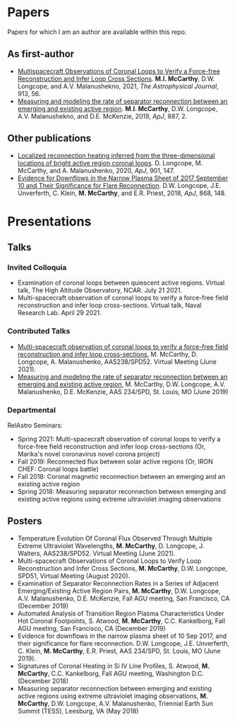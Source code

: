 # Papers
Papers for which I am an author are available within this repo.

## As first-author
* [Multispacecraft Observations of Coronal Loops to Verify a Force-free Reconstruction and Infer Loop Cross Sections](https://doi.org/10.3847/1538-4357/abf4d5). **M.I. McCarthy**, D.W. Longcope, and A.V. Malanushekno, 2021, *The Astrophysical Journal*, 913, 56.
* [Measuring and modeling the rate of separator reconnection between an emerging and existing active region](https://doi.org/10.3847/1538-4357/ab55f0). **M.I. McCarthy**, D.W. Longcope, A.V. Malanushekno, and D.E. McKenzie, 2019, *ApJ*, 887, 2.

## Other publications
* [Localized reconnection heating inferred from the three-dimensional locations of bright active region coronal loops](https://doi.org/10.3847/1538-4357/abb2a9). D. Longcope, M. McCarthy, and A. Malanushenko, 2020, *ApJ*, 901, 147. 
* [Evidence for Downflows in the Narrow Plasma Sheet of 2017 September 10 and Their Significance for Flare Reconnection](https://doi.org/10.3847/1538-4357/aaeac4). D.W. Longcope, J.E. Unverferth, C. Klein, **M. McCarthy**, and E.R. Priest, 2018, *ApJ*, 868, 148.

# Presentations
## Talks
### Invited Colloquia
* Examination of coronal loops between quiescent active regions. Virtual talk, The High Altitude Observatory, NCAR. July 21 2021.
* Multi-spacecraft observation of coronal loops to verify a force-free field reconstruction and infer loop cross-sections. Virtual talk, Naval Research Lab. April 29 2021.

### Contributed Talks
* [Multi-spacecraft observation of coronal loops to verify a force-free field reconstruction and infer loop cross-sections](https://ui.adsabs.harvard.edu/abs/2021AAS...23820501M/abstract), M. McCarthy, D. Longcope, A. Malanushenko, AAS238/SPD52. Virtual Meeting (June 2021). 
* [Measuring and modeling the rate of separator reconnection between an emerging and existing active region](https://ui.adsabs.harvard.edu/abs/2019AAS...23411705M/abstract), M. McCarthy, D.W. Longcope, A.V. Malanushenko, D.E. McKenzie, AAS 234/SPD, St. Louis, MO (June 2019) 

### Departmental 
RelAstro Seminars:
* Spring 2021: Multi-spacecraft observation of coronal loops to verify a force-free field reconstruction and infer loop cross-sections (Or, Marika's novel coronavirus novel corona project)
* Fall 2019: Reconnected flux between solar active regions (Or, IRON CHEF: Coronal loops battle)
* Fall 2018: Coronal magnetic reconnection between an emerging and an existing active region
* Spring 2018: Measuring separator reconnection between emerging and existing active regions using extreme ultraviolet imaging observations

## Posters
* Temperature Evolution Of Coronal Flux Observed Through Multiple Extreme Ultraviolet Wavelengths, **M. McCarthy**, D. Longcope, J. Walters, AAS238/SPD52. Virtual Meeting (June 2021).
* Multi-spacecraft Observations of Coronal Loops to Verify Loop Reconstruction and Infer Cross Sections, **M. McCarthy**, D.W. Longcope, SPD51, Virtual Meeting (August 2020).
* Examination of Separator Reconnection Rates in a Series of Adjacent Emerging/Existing Active Region Pairs, **M. McCarthy**, D.W. Longcope, A.V. Malanushenko, D.E. McKenzie, Fall AGU meeting, San Francisco, CA (December 2019)
* Automated Analysis of Transition Region Plasma Characteristics Under Hot Coronal Footpoints, S. Atwood, **M. McCarthy**, C.C. Kankelborg, Fall AGU meeting, San Francisco, CA (December 2019)
* Evidence for downflows in the narrow plasma sheet of 10 Sep 2017, and their significance for flare reconnection. D.W. Longcope, J.E. Unverferth, C. Klein, **M. McCarthy**, E.R. Priest, AAS 234/SPD, St. Louis, MO (June 2019).
* Signatures of Coronal Heating in Si IV Line Profiles, S. Atwood, **M. McCarthy**, C.C. Kankelborg, Fall AGU meeting, Washington D.C. (December 2018)
* Measuring separator reconnection between emerging and existing active regions using extreme ultraviolet imaging observations, **M. McCarthy**, D.W. Longcope, A.V. Malanushenko, Triennial Earth Sun Summit (TESS), Leesburg, VA (May 2018)
